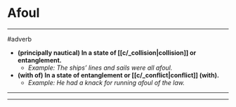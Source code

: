 # Afoul
---
#adverb
- **(principally nautical) In a state of [[c/_collision|collision]] or entanglement.**
	- _Example: The ships’ lines and sails were all afoul._
- **(with of) In a state of entanglement or [[c/_conflict|conflict]] (with).**
	- _Example: He had a knack for running afoul of the law._
---
---
